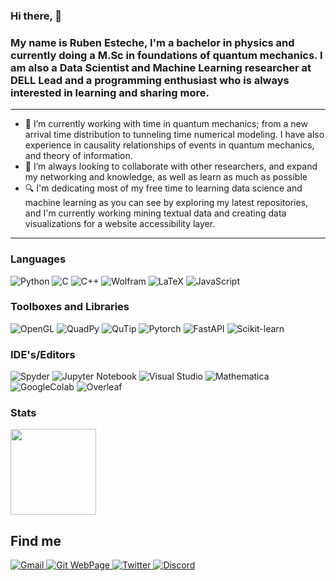 ### Hi there, 👋

### My name is Ruben Esteche, I'm a bachelor in physics and currently doing a M.Sc in foundations of quantum mechanics. I am also a Data Scientist and Machine Learning researcher at DELL Lead and a programming enthusiast who is always interested in learning and sharing more. 
---
<!--
**REsteche/REsteche** is a ✨ _special_ ✨ repository because its `README.md` (this file) appears on your GitHub profile.
- 📫 How to reach me: ...
-->
 - 🔭 I’m currently working with time in quantum mechanics; from a new arrival time distribution to tunneling time numerical modeling. I have also experience in causality relationships of events in quantum mechanics, and theory of information.
 - 👯 I’m always looking to collaborate with other researchers, and expand my networking and knowledge, as well as learn as much as possible 
 - 🔍 I'm dedicating most of my free time to learning data science and machine learning as you can see by exploring my latest repositories, and I'm currently working mining textual data and creating data visualizations for a website accessibility layer.

---
### Languages

![Python](https://img.shields.io/badge/-Python-4B8BBE?&logo=Python&logoColor=fff) 
![C](https://img.shields.io/badge/-C-888?&logo=C&logoColor=fff)
![C++](https://img.shields.io/badge/-C++-00599C?&logo=c%2b%2b) 
![Wolfram](https://img.shields.io/badge/-Wolfram_Language-DD1100?&logo=Wolfram-Language&Color=DD1100)
![LaTeX](https://img.shields.io/badge/latex-%23008080.svg?style=Plastic&logo=latex&logoColor=white)
![JavaScript](https://img.shields.io/badge/-JavaScript-f0db4f?&logo=JavaScript&logoColor=fff) 
 

### Toolboxes and Libraries

![OpenGL](https://img.shields.io/badge/-OpenGL-5586A4?&logo=OpenGL&logoColor=white)
![QuadPy](https://img.shields.io/badge/-quadpy-informational?&logo=PyPI&logoColor=white)
![QuTip](https://img.shields.io/badge/-QuTip-8CAAE6?&logo=SciPy&logoColor=white)
![Pytorch](https://img.shields.io/badge/-Pytorch-EE4C2C?&logo=Pytorch&logoColor=white)
![FastAPI](https://img.shields.io/badge/-FastAPI-009688?&logo=FastAPI&logoColor=white)
![Scikit-learn](https://img.shields.io/badge/-Scikit_Learn-F7931E?&logo=scikit-learn&logoColor=white)


### IDE's/Editors

![Spyder](https://img.shields.io/badge/Spyder-838485?style=Plastic&logo=spyder%20ide&logoColor=maroon)
![Jupyter Notebook](https://img.shields.io/badge/Jupyter-orange?style=Plastic&logo=jupyter&logoColor=white)
![Visual Studio](https://img.shields.io/badge/Visual%20Studio-5C2D91.svg?style=Plastic&logo=visual-studio&logoColor=white)
![Mathematica](https://img.shields.io/badge/-Wolfram_Mathematica-DD1100?&logo=Wolfram-Mathematica&Color=DD1100)
![GoogleColab](https://img.shields.io/badge/Google_Colab-%23575757.svg?style=Plastic&logo=Google-Colab&logoColor=#F9AB00)
![Overleaf](https://img.shields.io/badge/Overleaf-47A141?style=Plastic&logo=Overleaf&logoColor=white)

### Stats

<a href="https://github.com/REsteche">
  <img height="137px" src="https://github-readme-stats.vercel.app/api?username=REsteche&hide_title=true&show_icons=true&hide_border=true&line_height=21&theme=github_dark" />
</a>

<!--

<a href="https://github.com/REsteche">
  <img height="137px" src="https://github-readme-stats.vercel.app/api/top-langs/?username=REsteche&hide=html,java&hide_title=true&hide_border=true&layout=compact&langs_count=6&theme=github_dark" />
</a>

### Stack Overflow

<a href="https://stackoverflow.com/users/19163379/ruben-esteche">
  <img height="137px" src="https://stackoverflow-card.vercel.app/?userID=19163379&theme=dracula&showBorder=false" />
</a>

-->

## Find me
<p>
  <a href="mailto:ruben.esteche@ufpe.com">
    <img alt="Gmail" src="https://img.shields.io/badge/Gmail-%23BB001B.svg?&style=for-the-badge&logo=Gmail&logoColor=white" />
  </a>
  <a href="https://resteche.github.io/">
    <img alt="Git WebPage" src="https://img.shields.io/badge/Git WebPage-%2312100E.svg?&style=for-the-badge&logo=Github&logoColor=white" />
  </a>
  <a href="https://twitter.com/ruben_esteche">
    <img alt="Twitter" src="https://img.shields.io/badge/twitter-%231DA1F2.svg?&style=for-the-badge&logo=twitter&logoColor=white" />
  </a>
  <a href="nablar#7726">
    <img alt="Discord" src="https://img.shields.io/badge/discord-%237289da.svg?&style=for-the-badge&logo=discord&logoColor=white" />
  </a>
</p>
